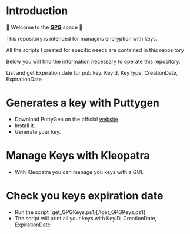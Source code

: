 # Introduction

:wave: Welcome to the **[GPG](.\GPG)** space :wave:

This repository is intended for managins encryption with keys.

All the scripts I created for specific needs are contained in this repository

Below you will find the information necessary to operate this repository.

List and get Expiration date for pub key.
KeyId, KeyType, CreationDate, ExpirationDate

# Generates a key with Puttygen

- Download PuttyGen on the official [website](https://www.puttygen.com/).
- Install it.
- Generate your key.

# Manage Keys with Kleopatra
- With Kleopatra you can manage you keys with a GUI.

# Check you keys expiration date
- Run the script [get_GPGKeys.ps1)[.\get_GPGKeys.ps1]
- The script will print all your keys with KeyID, CreationDate, ExpirationDate
  

